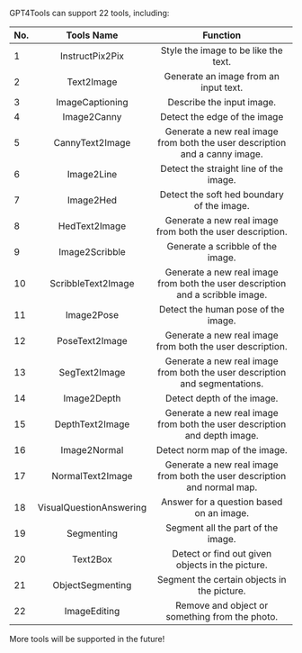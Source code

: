 GPT4Tools can support 22 tools, including:

| No. |        Tools Name       |                                    Function                                    |
|-----|:-----------------------:|:------------------------------------------------------------------------------:|
|  1  |     InstructPix2Pix     | Style the image to be like the text.                                           |
|  2  |        Text2Image       | Generate an image from an input text.                                          |
|  3  |     ImageCaptioning     | Describe the input image.                                                      |
|  4  |       Image2Canny       | Detect the edge of the image                                                   |
|  5  |     CannyText2Image     | Generate a new real image from both the user description and a canny image.    |
|  6  |        Image2Line       | Detect the straight line of the image.                                         |
|  7  |        Image2Hed        | Detect the soft hed boundary of the image.                                     |
|  8  |      HedText2Image      | Generate a new real image from both the user description.                      |
|  9  |      Image2Scribble     | Generate a scribble of the image.                                              |
|  10 |    ScribbleText2Image   | Generate a new real image from both the user description and a scribble image. |
|  11 |        Image2Pose       | Detect the human pose of the image.                                            |
|  12 |      PoseText2Image     | Generate a new real image from both the user description.                      |
|  13 |      SegText2Image      | Generate a new real image from both the user description and segmentations.    |
|  14 |       Image2Depth       | Detect depth of the image.                                                     |
|  15 |     DepthText2Image     | Generate a new real image from both the user description and depth image.      |
|  16 |       Image2Normal      | Detect norm map of the image.                                                  |
|  17 |     NormalText2Image    | Generate a new real image from both the user description and normal map.       |
|  18 | VisualQuestionAnswering | Answer for a question based on an image.                                       |
|  19 |        Segmenting       | Segment all the part of the image.                                             |
|  20 |         Text2Box        | Detect or find out given objects in the picture.                               |
|  21 |     ObjectSegmenting    | Segment the certain objects in the picture.                                    |
|  22 |       ImageEditing      | Remove and object or something from the photo.                                 |

More tools will be supported in the future!
